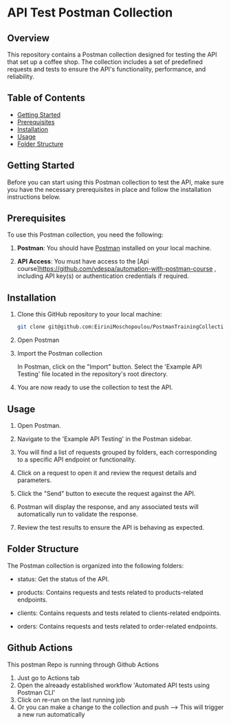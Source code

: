 # API Test Postman Collection

## Overview

This repository contains a Postman collection designed for testing the API that set up a coffee shop. The collection includes a set of predefined requests and tests to ensure the API's functionality, performance, and reliability.

## Table of Contents

- [Getting Started](#getting-started)
- [Prerequisites](#prerequisites)
- [Installation](#installation)
- [Usage](#usage)
- [Folder Structure](#folder-structure)


## Getting Started

Before you can start using this Postman collection to test the API, make sure you have the necessary prerequisites in place and follow the installation instructions below.

## Prerequisites

To use this Postman collection, you need the following:

1. **Postman**: You should have [Postman](https://www.postman.com/downloads/) installed on your local machine.

2. **API Access**: You must have access to the [Api course]https://github.com/vdespa/automation-with-postman-course , including API key(s) or authentication credentials if required.

## Installation

1. Clone this GitHub repository to your local machine:

   ```bash
   git clone git@github.com:EiriniMoschopoulou/PostmanTrainingCollections.git
2. Open Postman

3. Import the Postman collection

   In Postman, click on the "Import" button.
   Select the 'Example API Testing' file located in the repository's root directory.



4. You are now ready to use the collection to test the API.

## Usage
1. Open Postman.

2. Navigate to the 'Example API Testing' in the Postman sidebar.

3. You will find a list of requests grouped by folders, each corresponding to a specific API endpoint or functionality.

4. Click on a request to open it and review the request details and parameters.

5. Click the "Send" button to execute the request against the API.

6. Postman will display the response, and any associated tests will automatically run to validate the response.

7. Review the test results to ensure the API is behaving as expected.


## Folder Structure
The Postman collection is organized into the following folders:

 - status: Get the status of the API.

 - products: Contains requests and tests related to products-related endpoints.

 - clients: Contains requests and tests related to clients-related endpoints.

 - orders: Contains requests and tests related to order-related endpoints.


## Github Actions
This postman Repo is running through Github Actions 
1. Just go to Actions tab
2. Open the alreaady established workflow 'Automated API tests using Postman CLI'
3. Click on re-run on the last running job 
4. Or you can make a change to the collection and push --> This will trigger a new run automatically

   
